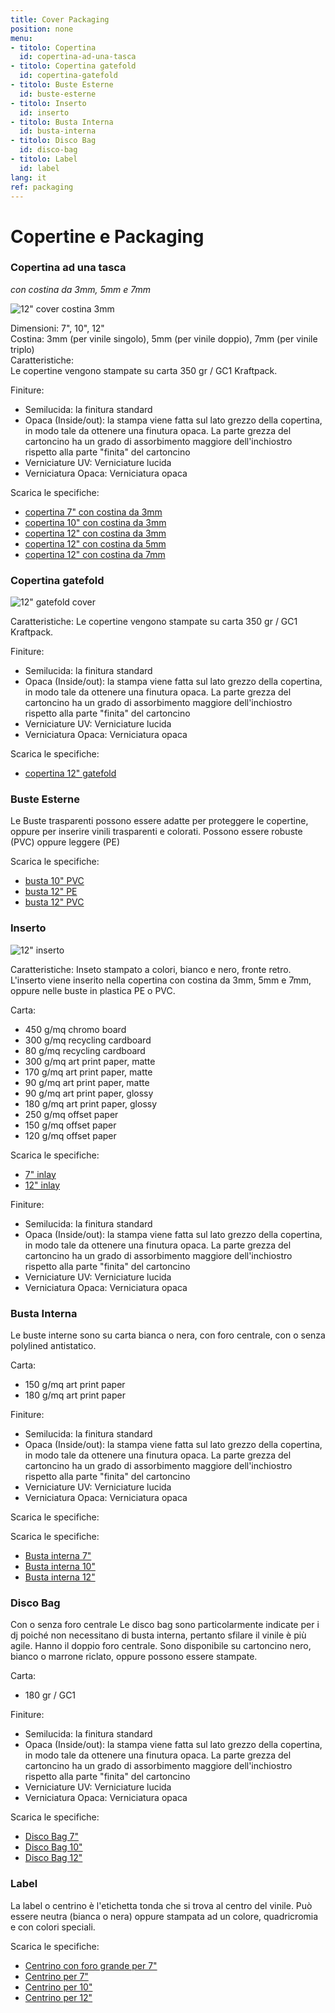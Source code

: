 ```yaml
---
title: Cover Packaging
position: none
menu:
- titolo: Copertina
  id: copertina-ad-una-tasca
- titolo: Copertina gatefold
  id: copertina-gatefold
- titolo: Buste Esterne
  id: buste-esterne
- titolo: Inserto
  id: inserto
- titolo: Busta Interna
  id: busta-interna
- titolo: Disco Bag
  id: disco-bag
- titolo: Label
  id: label
lang: it
ref: packaging
---
```


# Copertine e Packaging

### Copertina ad una tasca
*con costina da 3mm, 5mm e 7mm*


![12" cover costina 3mm](/img/Costina3mm_.jpg)

Dimensioni: 7", 10", 12"<br>
Costina: 3mm (per vinile singolo), 5mm (per vinile doppio), 7mm (per vinile triplo)<br>
Caratteristiche:<br>
Le copertine vengono stampate su carta 350 gr / GC1 Kraftpack.

Finiture:

* Semilucida: la finitura standard
* Opaca (Inside/out): la stampa viene fatta sul lato grezzo della copertina, in modo tale da ottenere una finutura opaca. La parte grezza del cartoncino ha un grado di assorbimento maggiore dell'inchiostro rispetto alla parte "finita" del cartoncino
* Verniciature UV: Verniciature lucida
* Verniciatura Opaca: Verniciatura opaca

Scarica le specifiche:

* <a href="http://www.randmuzik.de/files/7inch_cover.pdf" target="_blank">copertina 7" con costina da 3mm</a>
* <a href="http://www.randmuzik.de/files/10inch_cover.pdf" target="_blank">copertina 10" con costina da 3mm</a>
* <a href="http://www.randmuzik.de/files/12inch_cover_1lp_3mm.pdf" target="_blank">copertina 12" con costina da 3mm</a>
* <a href="http://www.randmuzik.de/files/12inch_cover_2lp_5mm.pdf" target="_blank">copertina 12" con costina da 5mm</a>
* <a href="http://www.randmuzik.de/files/12inch_cover_3lp_7mm.pdf" target="_blank">copertina 12" con costina da 7mm</a>



### Copertina gatefold

![12" gatefold cover](/img/gatefold800px.png)

Caratteristiche:
Le copertine vengono stampate su carta 350 gr / GC1 Kraftpack.

Finiture:

* Semilucida: la finitura standard
* Opaca (Inside/out): la stampa viene fatta sul lato grezzo della copertina, in modo tale da ottenere una finutura opaca. La parte grezza del cartoncino ha un grado di assorbimento maggiore dell'inchiostro rispetto alla parte "finita" del cartoncino
* Verniciature UV: Verniciature lucida
* Verniciatura Opaca: Verniciatura opaca

Scarica le specifiche:

* <a href="http://www.randmuzik.de/files/12inch_klappcover_7mm.pdf" target="_blank">copertina 12" gatefold</a>

### Buste Esterne

Le Buste trasparenti possono essere adatte per proteggere le copertine, oppure per inserire vinili trasparenti e colorati.
Possono essere robuste (PVC) oppure leggere (PE)

Scarica le specifiche:

* <a href="http://www.randmuzik.de/files/10inch_pvc-huelle.pdf" target="_blank">busta 10" PVC</a>
* <a href="http://www.randmuzik.de/files/12inch_pe-huelle.pdf" target="_blank">busta 12" PE</a>
* <a href="http://www.randmuzik.de/files/12inch_pvc-huelle.pdf" target="_blank">busta 12" PVC</a>



### Inserto


![12" inserto]()

Caratteristiche:
Inseto stampato a colori, bianco e nero, fronte retro. L'inserto viene inserito nella copertina con costina da 3mm, 5mm e 7mm, oppure nelle buste in plastica PE o PVC.

Carta:

* 450 g/mq chromo board
* 300 g/mq recycling cardboard
* 80 g/mq recycling cardboard
* 300 g/mq art print paper, matte
* 170 g/mq art print paper, matte
* 90 g/mq art print paper, matte
* 90 g/mq art print paper, glossy
* 180 g/mq art print paper, glossy
* 250 g/mq offset paper
* 150 g/mq offset paper
* 120 g/mq offset paper

Scarica le specifiche:

* <a href="http://www.randmuzik.de/files/7inch_einleger.pdf" target="_blank">7" inlay</a>
* <a href="http://www.randmuzik.de/files/12inch_einleger.pdf" target="_blank">12" inlay</a>

Finiture:

* Semilucida: la finitura standard
* Opaca (Inside/out): la stampa viene fatta sul lato grezzo della copertina, in modo tale da ottenere una finutura opaca. La parte grezza del cartoncino ha un grado di assorbimento maggiore dell'inchiostro rispetto alla parte "finita" del cartoncino
* Verniciature UV: Verniciature lucida
* Verniciatura Opaca: Verniciatura opaca

### Busta Interna

Le buste interne sono su carta bianca o nera, con foro centrale, con o senza polylined antistatico.

Carta:

* 150 g/mq art print paper
* 180 g/mq art print paper

Finiture:

* Semilucida: la finitura standard
* Opaca (Inside/out): la stampa viene fatta sul lato grezzo della copertina, in modo tale da ottenere una finutura opaca. La parte grezza del cartoncino ha un grado di assorbimento maggiore dell'inchiostro rispetto alla parte "finita" del cartoncino
* Verniciature UV: Verniciature lucida
* Verniciatura Opaca: Verniciatura opaca

Scarica le specifiche:

Scarica le specifiche:

* <a href="http://www.randmuzik.de/files/7inch_sleeve_185x185.pdf" target="_blank">Busta interna 7"</a>
* <a href="http://www.randmuzik.de/files/10inch_discosleeve.pdf" target="_blank">Busta interna 10"</a>
* <a href="http://www.randmuzik.de/files/12inch_discosleeve_1lp.pdf" target="_blank">Busta interna 12"</a>




### Disco Bag
Con o senza foro centrale
Le disco bag sono particolarmente indicate per i dj poiché non necessitano di busta interna, pertanto sfilare il vinile è più agile. Hanno il doppio foro centrale. Sono disponibile su cartoncino nero, bianco o marrone riclato, oppure possono essere stampate.


Carta:

* 180 gr / GC1 

Finiture:

* Semilucida: la finitura standard
* Opaca (Inside/out): la stampa viene fatta sul lato grezzo della copertina, in modo tale da ottenere una finutura opaca. La parte grezza del cartoncino ha un grado di assorbimento maggiore dell'inchiostro rispetto alla parte "finita" del cartoncino
* Verniciature UV: Verniciature lucida
* Verniciatura Opaca: Verniciatura opaca

Scarica le specifiche:

* <a href="http://www.randmuzik.de/files/7inch_sleeve_185x185.pdf" target="_blank">Disco Bag 7"</a>
* <a href="http://www.randmuzik.de/files/10inch_discosleeve.pdf" target="_blank">Disco Bag 10"</a>
* <a href="http://www.randmuzik.de/files/12inch_discosleeve_1lp.pdf" target="_blank">Disco Bag 12"</a>


### Label

La label o centrino è l'etichetta tonda che si trova al centro del vinile. Può essere neutra (bianca o nera) oppure stampata ad un colore, quadricromia e con colori speciali.

Scarica le specifiche:

* <a href="http://www.randmuzik.de/files/7inch_etikett_label_92mm_grossesml.pdf" target="_blank">Centrino con foro grande per 7"</a>
* <a href="http://www.randmuzik.de/files/7inch_etikett_label_92mm.pdf" target="_blank">Centrino per 7"</a>
* <a href="http://www.randmuzik.de/files/10inch_etikett_label.pdf" target="_blank">Centrino per 10"</a>
* <a href="http://www.randmuzik.de/files/12inch_etikett_label_100mm.pdf" target="_blank">Centrino per 12"</a>




